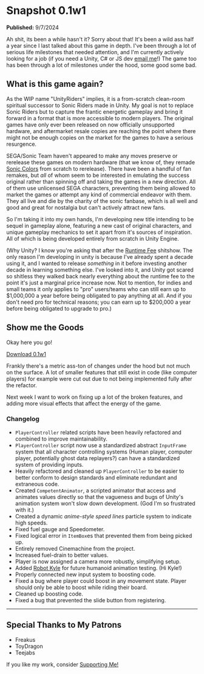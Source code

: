 # Snapshot 0.1w1
**Published:** 9/7/2024

Ah shit, its been a while hasn't it? Sorry about that! It's been a wild ass half a year since I last talked about this game in depth. I've been through a lot of serious life milestones that needed attention, and I'm currently actively looking for a job (if you need a Unity, C# or JS dev [email me](mailto:aetous@proton.me)!) The game too has been through a lot of milestones under the hood, some good some bad.

## What is this game again?

As the WIP name "UnityRiders" implies, it is a from-scratch clean-room spiritual successor to Sonic Riders made in Unity. My goal is not to replace Sonic Riders but to capture the frantic energetic gameplay and bring it forward in a format that is more accessible to modern players. The original games have only ever been released on now officially unsupported hardware, and aftermarket resale copies are reaching the point where there might not be enough copies on the market for the games to have a serious resurgence. 

SEGA/Sonic Team haven't appeared to make any moves preserve or rerelease these games on modern hardware (that we know of, they remade [Sonic Colors](https://en.wikipedia.org/wiki/Sonic_Colors) from scratch to rerelease). There have been a handful of fan remakes, but *all* of whom seem to be interested in emulating the success original rather than spinning off and taking the games in a new direction. All of them use unlicensed SEGA characters, preventing them being allowed to market the games or attempt any kind of commercial endeavor with them. They all live and die by the charity of the sonic fanbase, which is all well and good and great for nostalgia but can't actively attract new fans.

So I'm taking it into my own hands, I'm developing new title intending to be sequel in gameplay alone, featuring a new cast of original characters, and unique gameplay mechanics to set it apart from it's sources of inspiration. All of which is being developed entirely from scratch in Unity Engine.

(Why Unity? I know you're asking that after the [Runtime Fee](https://www.ign.com/articles/why-unitys-new-install-fees-are-spurring-massive-backlash-among-game-developers) shitshow. The only reason I'm developing in unity is because I've already spent a decade using it, and I wanted to release *something* in it before investing another decade in learning something else. I've looked into it, and Unity got scared so shitless they walked back nearly everything about the runtime fee to the point it's just a marginal price increase now. Not to mention, for indies and small teams it only applies to "pro" users/teams who can still earn up to $1,000,000 a year before being obligated to pay anything at all. And if you don't need pro for technical reasons; you can earn up to $200,000 a year before being obligated to upgrade to pro.)
## Show me the Goods
Okay here you go!

<a class="btn btn-primary" href="https://drive.proton.me/urls/BQ55J2ZZ24#I9ocnL2HABk4">Download 0.1w1</a>

Frankly there's a metric ass-ton of changes under the hood but not much on the surface. A lot of smaller features that still exist in code (like computer players) for example were cut out due to not being implemented fully after the refactor.

Next week I want to work on fixing up a lot of the broken features, and adding more visual effects that affect the energy of the game.
### Changelog
- `PlayerController` related scripts have been heavily refactored and combined to improve maintainability.
- `PlayerController` script now use a standardized abstract `InputFrame` system that all character controlling systems (Human player, computer player, potentially ghost data replayers?) can have a standardized system of providing inputs.
- Heavily refactored and cleaned up `PlayerController` to be easier to better conform to design standards and eliminate redundant and extraneous code.
- Created `CompetentAnimator`, a scripted animator that access and animates values directly so that the vagueness and bugs of Unity's animation system won't slow down development. (God I'm so frustrated with it.)
- Created a dynamic *anime-style speed lines* particle system to indicate high speeds.
- Fixed fuel gauge and Speedometer.
- Fixed logical error in `ItemBox`es that prevented them from being picked up.
- Entirely removed Cinemachine from the project.
- Increased fuel-drain to better values.
- Player is now assigned a camera more robustly, simplifying setup.
- Added [Robot Kyle](https://assetstore.unity.com/packages/3d/characters/robots/robot-kyle-urp-4696) for future humanoid animation testing. (Hi Kyle!)
- Properly connected new input system to boosting code.
- Fixed a bug where player could boost in any movement state. Player should only be able to boost while riding their board.
- Cleaned up boosting code.
- Fixed a bug that prevented the slide button from registering.

---
## Special Thanks to My Patrons
- Freakus
- ToyDragon
- Teejabs

If you like my work, consider [Supporting Me!](../../../About/SupportMe.md)